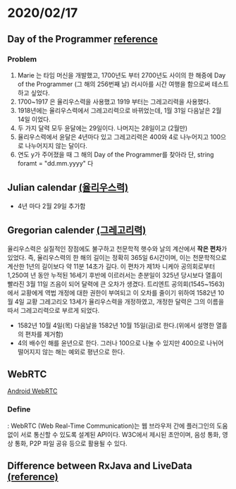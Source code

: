 # 2020/02/17


## Day of the Programmer [reference](https://www.hackerrank.com/challenges/day-of-the-programmer/problem)
### Problem
1. Marie 는 타임 머신을 개발했고, 1700년도 부터 2700년도 사이의 한 해중에 Day of the Programmer (그 해의 256번째 날) 러시아를 시간 여행을 함으로써 테스트하고 싶었다. 
2. 1700~1917 은 율리우스력을 사용했고 1919 부터는 그레고리력을 사용했다.
3. 1918년에는 율리우스력에서 그레고리력으로 바뀌었는데, 1월 31일 다음날은 2월 14일 이었다.
4. 두 가지 달력 모두 윤달에는 29일이다. 나머지는 28일이고 (2월만)
5. 율리우스력에서 윤달은 4년마다 있고 그레고리력은 400와 4로 나누어지고 100으로 나누어지지 않는 달이다.
6. 연도 y가 주어졌을 때 그 해의 Day of the Programmer를 찾아라
단, string foramt = "dd.mm.yyyy" 다

## Julian calendar [(율리우스력)](https://ko.wikipedia.org/wiki/%EC%9C%A8%EB%A6%AC%EC%9A%B0%EC%8A%A4%EB%A0%A5)
- 4년 마다 2월 29일 추가함

## Gregorian calender [(그레고리력)](https://ko.wikipedia.org/wiki/%EA%B7%B8%EB%A0%88%EA%B3%A0%EB%A6%AC%EB%A0%A5)

율리우스력은 실질적인 장점에도 불구하고 천문학적 햇수와 날의 계산에서 **작은 편차**가 있었다. 
즉, 율리우스력의 한 해의 길이는 정확히 365일 6시간이며, 이는 천문학적으로 계산한 1년의 길이보다 약 11분 14초가 길다.
이 편차가 제1차 니케아 공의회로부터 1,250여 년 동안 누적된 16세기 후반에 이르러서는 춘분일이 325년 당시보다 열흘이 빨라진 3월 11일 즈음이 되어 달력에 큰 오차가 생겼다.
트리엔트 공의회(1545~1563)에서 교황에게 역법 개정에 대한 권한이 부여되고 이 오차를 줄이기 위하여 1582년 10월 4일 교황 그레고리오 13세가 율리우스력을 개정하였고, 
개정한 달력은 그의 이름을 따서 그레고리력으로 부르게 되었다.

- 1582년 10월 4일(목) 다음날을 1582년 10월 15일(금)로 한다.(위에서 설명한 열흘의 편차를 제거함)
- 4의 배수인 해를 윤년으로 한다. 그러나 100으로 나눌 수 있지만 400으로 나뉘어 떨어지지 않는 해는 예외로 평년으로 한다.

## WebRTC

[Android WebRTC](https://webrtc.googlesource.com/?format=HTML)

### Define
: WebRTC (Web Real-Time Communication)는 웹 브라우저 간에 플러그인의 도움 없이 서로 통신할 수 있도록 설계된 API이다. 
W3C에서 제시된 초안이며, 음성 통화, 영상 통화, P2P 파일 공유 등으로 활용될 수 있다.

## Difference between RxJava and LiveData [(reference)](https://stackoverflow.com/questions/46312937/when-to-use-rxjava-in-android-and-when-to-use-livedata-from-android-architectura)




